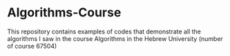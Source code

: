 # Algorithms-Course
This repository contains examples of codes that demonstrate all the algorithms I saw in the course Algorithms in the Hebrew University (number of course 67504)
